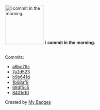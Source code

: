 <img src="https://my-badges.github.io/my-badges/morning-commits.png" alt="I commit in the morning." title="I commit in the morning." width="128">
<strong>I commit in the morning.</strong>
<br><br>

Commits:

- <a href="https://github.com/HorebZ/HorebZ/commit/a6bc76c0dcf669c2d6ddd39031e09bf98b7f81f6">a6bc76c</a>
- <a href="https://github.com/HorebZ/HorebZ/commit/7a2d523d9d68cd88609f5df1cc89abd80f6c817c">7a2d523</a>
- <a href="https://github.com/HorebZ/HorebZ/commit/b9b641d67d5ec41050798670f6fa5824001d8ce8">b9b641d</a>
- <a href="https://github.com/HorebZ/HorebZ/commit/1b68af91ee23a602339200c59f86b2ac65d7bda1">1b68af9</a>
- <a href="https://github.com/HorebZ/HorebZ/commit/68df5c58f9620b0d1a210ff41785dda204e31519">68df5c5</a>
- <a href="https://github.com/HorebZ/HorebZ/commit/8401e1069500ca0c7ee2a1ba9c4c9684c77ec01d">8401e10</a>


Created by <a href="https://github.com/my-badges/my-badges">My Badges</a>